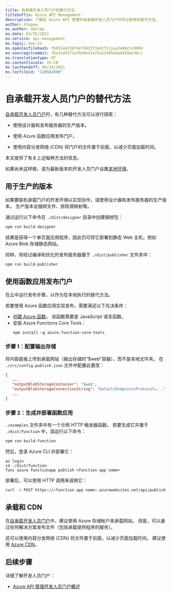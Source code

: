 ```yaml
---
title: 自承载开发人员门户的替代方法
titleSuffix: Azure API Management
description: 了解在 Azure API 管理中自承载开发人员门户时可以使用的替代方法。
author: dlepow
ms.author: danlep
ms.date: 03/25/2021
ms.service: api-management
ms.topic: how-to
ms.openlocfilehash: fb8514423bf4efd42373ad2f111aa3a96c5c0969
ms.sourcegitcommit: f6e2ea5571e35b9ed3a79a22485eba4d20ae36cc
ms.translationtype: HT
ms.contentlocale: zh-CN
ms.lasthandoff: 09/24/2021
ms.locfileid: "128582890"
---
```

# <a name="alternative-approaches-to-self-host-developer-portal"></a>自承载开发人员门户的替代方法

[自承载开发人员门户](developer-portal-self-host.md)时，有几种替代方法可以进行探索：

* 使用设计器和发布服务器的生产版本。

* 使用 Azure 函数应用发布门户。

* 使用内容分发网络 (CDN) 将门户的文件置于前面，以减少页面加载时间。

本文提供了有关上述每种方法的信息。 

如果尚未这样做，请为最新版本的开发人员门户设置[本地环境](developer-portal-self-host.md#step-1-set-up-local-environment)。

## <a name="build-for-production"></a>用于生产的版本

如果要联机承载门户的开发环境以实现协作，请使用设计器和发布服务器的生产版本。 生产版本会捆绑文件、排除源映射等。

通过运行以下命令在 `./dist/designer` 目录中创建捆绑包：

```sh
npm run build-designer
```

结果是获得一个单页面应用程序，因此仍可将它部署到静态 Web 主机，例如 Azure Blob 存储静态网站。

同样，将经过编译和优化的发布服务器置于 `./dist/publisher` 文件夹中：

```sh
npm run build-publisher
```

## <a name="use-function-app-to-publish-the-portal"></a>使用函数应用发布门户

在云中运行发布步骤，以作为在本地执行的替代方法。

若要使用 Azure 函数应用实现发布，需要满足以下先决条件：

- [创建 Azure 函数](../azure-functions/functions-get-started.md)。 该函数需要是 JavaScript 语言函数。
- 安装 Azure Functions Core Tools：
    ```console
    npm install –g azure-function-core-tools
    ```

### <a name="step-1-configure-output-storage"></a>步骤 1：配置输出存储

将内容直接上传到承载网站（输出存储的“$web”容器），而不是本地文件夹。 在 `./src/config.publish.json` 文件中配置此更改：

```json
{
   ...
   "outputBlobStorageContainer": "$web",
   "outputBlobStorageConnectionString": "DefaultEndpointsProtocol=...",
   ...
}
```

### <a name="step-2-build-and-deploy-the-function-app"></a>步骤 2：生成并部署函数应用

`./examples` 文件夹中有一个示例 HTTP 触发器函数。 若要生成它并置于 `./dist/function` 中，请运行以下命令：

```sh
npm run build-function
```

然后，登录 Azure CLI 并部署它：

```azurecli
az login
cd ./dist/function
func azure functionapp publish <function app name>
```

部署后，可以使用 HTTP 调用来调用它：

```sh
curl -X POST https://<function app name>.azurewebsites.net/api/publish
```

## <a name="hosting-and-cdn"></a>承载和 CDN

在[自承载开发人员门户](developer-portal-self-host.md)中，建议使用 Azure 存储帐户来承载网站。 但是，可以通过任何解决方案发布文件（包括承载提供程序的服务）。

还可以使用内容分发网络 (CDN) 将文件置于前面，以减少页面加载时间。 建议使用 [Azure CDN](https://azure.microsoft.com/services/cdn/)。

## <a name="next-steps"></a>后续步骤

详细了解开发人员门户：

- [Azure API 管理开发人员门户概述](api-management-howto-developer-portal.md)
